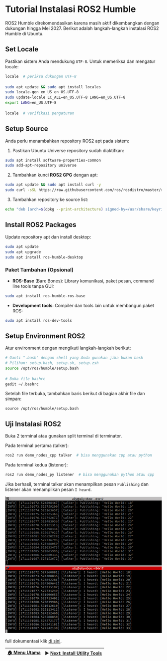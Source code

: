 # Tutorial Instalasi ROS2 Humble

ROS2 Humble direkomendasikan karena masih aktif dikembangkan dengan dukungan hingga Mei 2027. Berikut adalah langkah-langkah instalasi ROS2 Humble di Ubuntu.

## Set Locale

Pastikan sistem Anda mendukung `UTF-8`. Untuk memeriksa dan mengatur locale:

```bash
locale  # periksa dukungan UTF-8

sudo apt update && sudo apt install locales
sudo locale-gen en_US en_US.UTF-8
sudo update-locale LC_ALL=en_US.UTF-8 LANG=en_US.UTF-8
export LANG=en_US.UTF-8

locale  # verifikasi pengaturan
```

## Setup Source

Anda perlu menambahkan repository ROS2 apt pada sistem:

1. Pastikan Ubuntu Universe repository sudah diaktifkan:

```bash
sudo apt install software-properties-common
sudo add-apt-repository universe
```

2. Tambahkan kunci **ROS2 GPG** dengan apt:

```bash
sudo apt update && sudo apt install curl -y
sudo curl -sSL https://raw.githubusercontent.com/ros/rosdistro/master/ros.key -o /usr/share/keyrings/ros-archive-keyring.gpg
```

3. Tambahkan repository ke source list:

```bash
echo "deb [arch=$(dpkg --print-architecture) signed-by=/usr/share/keyrings/ros-archive-keyring.gpg] http://packages.ros.org/ros2/ubuntu $(. /etc/os-release && echo $UBUNTU_CODENAME) main" | sudo tee /etc/apt/sources.list.d/ros2.list > /dev/null
```

## Install ROS2 Packages

Update repository apt dan install desktop:

```bash
sudo apt update
sudo apt upgrade
sudo apt install ros-humble-desktop
```

### Paket Tambahan (Opsional)

- **ROS-Base** (Bare Bones): Library komunikasi, paket pesan, command line tools tanpa GUI:

```bash
sudo apt install ros-humble-ros-base
```

- **Development tools**: Compiler dan tools lain untuk membangun paket ROS:

```bash
sudo apt install ros-dev-tools
```

## Setup Environment ROS2

Atur environment dengan mengikuti langkah-langkah berikut:

```bash
# Ganti ".bash" dengan shell yang Anda gunakan jika bukan bash
# Pilihan: setup.bash, setup.sh, setup.zsh
source /opt/ros/humble/setup.bash

# Buka file bashrc
gedit ~/.bashrc
```

Setelah file terbuka, tambahkan baris berikut di bagian akhir file dan simpan:

```
source /opt/ros/humble/setup.bash
```

## Uji Instalasi ROS2

Buka 2 terminal atau gunakan split terminal di terminator.

Pada terminal pertama (talker):

```bash
ros2 run demo_nodes_cpp talker  # bisa menggunakan cpp atau python
```

Pada terminal kedua (listener):

```bash
ros2 run demo_nodes_py listener  # bisa menggunakan python atau cpp
```

Jika berhasil, terminal talker akan menampilkan pesan `Publishing` dan listener akan menampilkan pesan `I heard`.

![terminal](/assets/terminal.png)

full dokumentasi klik [di sini](https://docs.ros.org/en/humble/Installation/Ubuntu-Install-Debians.html).

| [🏠 Menu Utama](/) | ▶️ [Next: Install Utility Tools](/utility/) |
| ----------------- | ------------------------------------------ |